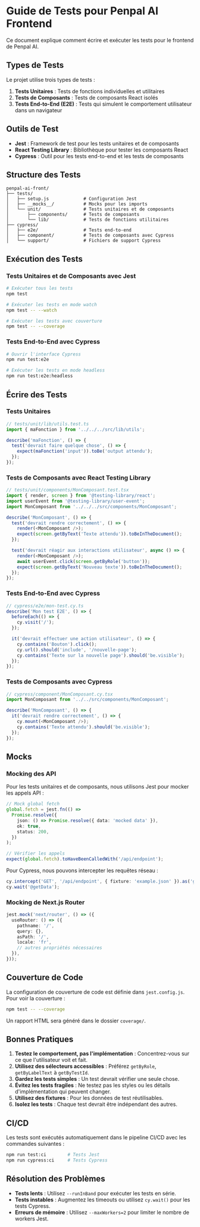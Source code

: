 # Guide de Tests pour Penpal AI Frontend

Ce document explique comment écrire et exécuter les tests pour le frontend de Penpal AI.

## Types de Tests

Le projet utilise trois types de tests :

1. **Tests Unitaires** : Tests de fonctions individuelles et utilitaires
2. **Tests de Composants** : Tests de composants React isolés
3. **Tests End-to-End (E2E)** : Tests qui simulent le comportement utilisateur dans un navigateur

## Outils de Test

- **Jest** : Framework de test pour les tests unitaires et de composants
- **React Testing Library** : Bibliothèque pour tester les composants React
- **Cypress** : Outil pour les tests end-to-end et les tests de composants

## Structure des Tests

```
penpal-ai-front/
├── tests/
│   ├── setup.js             # Configuration Jest
│   ├── __mocks__/           # Mocks pour les imports
│   └── unit/                # Tests unitaires et de composants
│       ├── components/      # Tests de composants
│       └── lib/             # Tests de fonctions utilitaires
├── cypress/
│   ├── e2e/                 # Tests end-to-end
│   ├── component/           # Tests de composants avec Cypress
│   └── support/             # Fichiers de support Cypress
```

## Exécution des Tests

### Tests Unitaires et de Composants avec Jest

```bash
# Exécuter tous les tests
npm test

# Exécuter les tests en mode watch
npm test -- --watch

# Exécuter les tests avec couverture
npm test -- --coverage
```

### Tests End-to-End avec Cypress

```bash
# Ouvrir l'interface Cypress
npm run test:e2e

# Exécuter les tests en mode headless
npm run test:e2e:headless
```

## Écrire des Tests

### Tests Unitaires

```typescript
// tests/unit/lib/utils.test.ts
import { maFonction } from '../../../src/lib/utils';

describe('maFonction', () => {
  test('devrait faire quelque chose', () => {
    expect(maFonction('input')).toBe('output attendu');
  });
});
```

### Tests de Composants avec React Testing Library

```typescript
// tests/unit/components/MonComposant.test.tsx
import { render, screen } from '@testing-library/react';
import userEvent from '@testing-library/user-event';
import MonComposant from '../../../src/components/MonComposant';

describe('MonComposant', () => {
  test('devrait rendre correctement', () => {
    render(<MonComposant />);
    expect(screen.getByText('Texte attendu')).toBeInTheDocument();
  });

  test('devrait réagir aux interactions utilisateur', async () => {
    render(<MonComposant />);
    await userEvent.click(screen.getByRole('button'));
    expect(screen.getByText('Nouveau texte')).toBeInTheDocument();
  });
});
```

### Tests End-to-End avec Cypress

```typescript
// cypress/e2e/mon-test.cy.ts
describe('Mon test E2E', () => {
  beforeEach(() => {
    cy.visit('/');
  });

  it('devrait effectuer une action utilisateur', () => {
    cy.contains('Bouton').click();
    cy.url().should('include', '/nouvelle-page');
    cy.contains('Texte sur la nouvelle page').should('be.visible');
  });
});
```

### Tests de Composants avec Cypress

```typescript
// cypress/component/MonComposant.cy.tsx
import MonComposant from '../../src/components/MonComposant';

describe('MonComposant', () => {
  it('devrait rendre correctement', () => {
    cy.mount(<MonComposant />);
    cy.contains('Texte attendu').should('be.visible');
  });
});
```

## Mocks

### Mocking des API

Pour les tests unitaires et de composants, nous utilisons Jest pour mocker les appels API :

```typescript
// Mock global fetch
global.fetch = jest.fn(() =>
  Promise.resolve({
    json: () => Promise.resolve({ data: 'mocked data' }),
    ok: true,
    status: 200,
  })
);

// Vérifier les appels
expect(global.fetch).toHaveBeenCalledWith('/api/endpoint');
```

Pour Cypress, nous pouvons intercepter les requêtes réseau :

```typescript
cy.intercept('GET', '/api/endpoint', { fixture: 'example.json' }).as('getData');
cy.wait('@getData');
```

### Mocking de Next.js Router

```typescript
jest.mock('next/router', () => ({
  useRouter: () => ({
    pathname: '/',
    query: {},
    asPath: '/',
    locale: 'fr',
    // autres propriétés nécessaires
  }),
}));
```

## Couverture de Code

La configuration de couverture de code est définie dans `jest.config.js`. Pour voir la couverture :

```bash
npm test -- --coverage
```

Un rapport HTML sera généré dans le dossier `coverage/`.

## Bonnes Pratiques

1. **Testez le comportement, pas l'implémentation** : Concentrez-vous sur ce que l'utilisateur voit et fait.
2. **Utilisez des sélecteurs accessibles** : Préférez `getByRole`, `getByLabelText` à `getByTestId`.
3. **Gardez les tests simples** : Un test devrait vérifier une seule chose.
4. **Évitez les tests fragiles** : Ne testez pas les styles ou les détails d'implémentation qui peuvent changer.
5. **Utilisez des fixtures** : Pour les données de test réutilisables.
6. **Isolez les tests** : Chaque test devrait être indépendant des autres.

## CI/CD

Les tests sont exécutés automatiquement dans le pipeline CI/CD avec les commandes suivantes :

```bash
npm run test:ci        # Tests Jest
npm run cypress:ci     # Tests Cypress
```

## Résolution des Problèmes

- **Tests lents** : Utilisez `--runInBand` pour exécuter les tests en série.
- **Tests instables** : Augmentez les timeouts ou utilisez `cy.wait()` pour les tests Cypress.
- **Erreurs de mémoire** : Utilisez `--maxWorkers=2` pour limiter le nombre de workers Jest.
